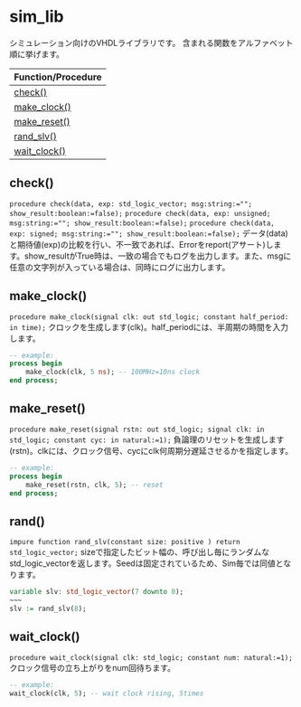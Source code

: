 
# sim_lib
シミュレーション向けのVHDLライブラリです。
含まれる関数をアルファベット順に挙げます。

| Function/Procedure |
| - |
| [check()](#check) |
| [make_clock()](#make_clock) |
| [make_reset()](#make_reset) |
| [rand_slv()](#rand_slv) |
| [wait_clock()](#wait_clock) |

## check()
`procedure check(data, exp: std_logic_vector; msg:string:=""; show_result:boolean:=false);`
`procedure check(data, exp: unsigned; msg:string:=""; show_result:boolean:=false);`
`procedure check(data, exp: signed; msg:string:=""; show_result:boolean:=false);`
データ(data)と期待値(exp)の比較を行い、不一致であれば、Errorをreport(アサート)します。show_resultがTrue時は、一致の場合でもログを出力します。また、msgに任意の文字列が入っている場合は、同時にログに出力します。

## make_clock()
`procedure make_clock(signal clk: out std_logic; constant half_period: in time);`
クロックを生成します(clk)。half_periodには、半周期の時間を入力します。
```VHDL
-- example:
process begin
    make_clock(clk, 5 ns); -- 100MHz=10ns clock
end process;
```

## make_reset()
`procedure make_reset(signal rstn: out std_logic; signal clk: in std_logic; constant cyc: in natural:=1);`
負論理のリセットを生成します(rstn)。clkには、クロック信号、cycにclk何周期分遅延させるかを指定します。
```VHDL
-- example:
process begin
    make_reset(rstn, clk, 5); -- reset
end process;
```

## rand()
`impure function rand_slv(constant size: positive ) return std_logic_vector;`
sizeで指定したビット幅の、呼び出し毎にランダムなstd_logic_vectorを返します。Seedは固定されているため、Sim毎では同値となります。
```VHDL
variable slv: std_logic_vector(7 downto 0);
~~~
slv := rand_slv(8);
```

## wait_clock()
`procedure wait_clock(signal clk: std_logic; constant num: natural:=1);`
クロック信号の立ち上がりをnum回待ちます。
```VHDL
-- example:
wait_clock(clk, 5); -- wait clock rising, 5times
```
